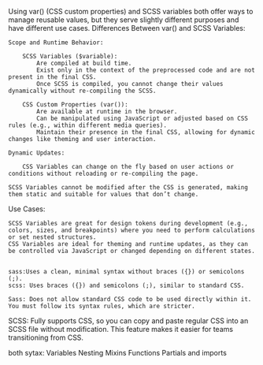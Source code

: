 Using var() (CSS custom properties) and SCSS variables both offer ways to manage reusable values, but they serve slightly different purposes and have different use cases.
Differences Between var() and SCSS Variables:

    Scope and Runtime Behavior:

        SCSS Variables ($variable):
            Are compiled at build time.
            Exist only in the context of the preprocessed code and are not present in the final CSS.
            Once SCSS is compiled, you cannot change their values dynamically without re-compiling the SCSS.

        CSS Custom Properties (var()):
            Are available at runtime in the browser.
            Can be manipulated using JavaScript or adjusted based on CSS rules (e.g., within different media queries).
            Maintain their presence in the final CSS, allowing for dynamic changes like theming and user interaction.

    Dynamic Updates:

        CSS Variables can change on the fly based on user actions or conditions without reloading or re-compiling the page.

    SCSS Variables cannot be modified after the CSS is generated, making them static and suitable for values that don’t change.

Use Cases:

    SCSS Variables are great for design tokens during development (e.g., colors, sizes, and breakpoints) where you need to perform calculations or set nested structures.
    CSS Variables are ideal for theming and runtime updates, as they can be controlled via JavaScript or changed depending on different states.


    sass:Uses a clean, minimal syntax without braces ({}) or semicolons (;).
    scss: Uses braces ({}) and semicolons (;), similar to standard CSS.

    Sass: Does not allow standard CSS code to be used directly within it. You must follow its syntax rules, which are stricter.
SCSS: Fully supports CSS, so you can copy and paste regular CSS into an SCSS file without modification. This feature makes it easier for teams transitioning from CSS.

both sytax: Variables
Nesting
Mixins
Functions
Partials and imports

